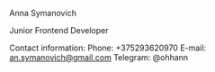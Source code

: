 Anna Symanovich 

Junior Frontend Developer

Contact information:
Phone: +375293620970
E-mail: an.symanovich@gmail.com
Telegram: @ohhann

